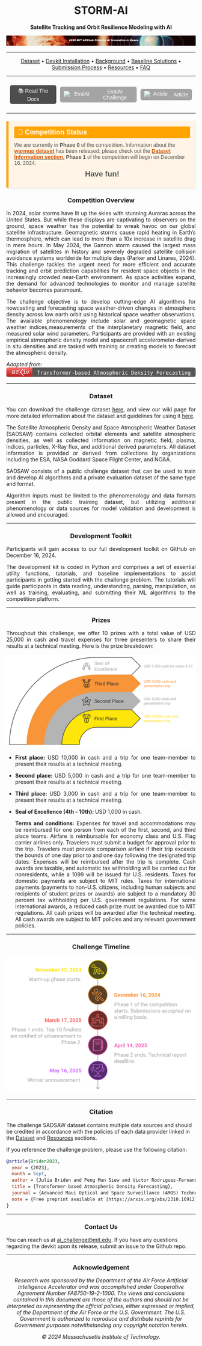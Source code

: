 <div align="center">

# STORM-AI
**Satellite Tracking and Orbit Resilience Modeling with AI** 

![subtitle](_img/subtitle.png)


</div>
<!-- 2025-STORM-AI-devkit or STORM-AI-devkit-2025 -->

---

<div align="center">
<a href="https://2025-ai-challenge.readthedocs.io/en/latest/dataset.html">Dataset</a> • 
<a href="https://2025-ai-challenge.readthedocs.io/en/latest/installation.html">Devkit Installation</a> • 
<a href="https://2025-ai-challenge.readthedocs.io/en/latest/background.html">Background</a> • 
<a href="https://2025-ai-challenge.readthedocs.io/en/latest/baseline.html">Baseline Solutions</a> • 
<a href="https://2025-ai-challenge.readthedocs.io/en/latest/submission.html">Submission Process</a> • 
<a href="https://2025-ai-challenge.readthedocs.io/en/latest/resources.html">Resources</a> • 
<a href="https://2025-ai-challenge.readthedocs.io/en/latest/faq.html">FAQ</a> 

---
<div style="display: flex; justify-content: center; align-items: center; gap: 10px; padding: 10px;">
  <div style="display: inline-flex; align-items: center; background-color: #4d4d4d; color: #ffffff; border-radius: 5px; padding: 5px 10px; font-family: Arial, sans-serif; font-size: 14px; text-align: center;">
      <a href="https://2025-ai-challenge.readthedocs.io/en/latest/README.html" target="_blank" style="color: #ffffff; text-decoration: none;">
        📚 Read The Docs
      </a>
  </div>

  <div style="display: inline-flex; align-items: center; background-color: #4d4d4d; color: #ffffff; border-radius: 5px; padding: 5px 10px; font-family: Arial, sans-serif; font-size: 14px; text-align: center; opacity: 0.5; cursor: not-allowed; width: fit-content;">
      <img src="https://eval.ai/dist/images/evalai-logo-single.png" alt="EvalAI Logo" style="height: 20px; margin-right: 8px;">
      EvalAI Challenge
  </div>

  <div style="display: inline-flex; align-items: center; background-color: #4d4d4d; color: #ffffff; border-radius: 5px; padding: 5px 10px; font-family: Arial, sans-serif; font-size: 14px; text-align: center; opacity: 0.5; cursor: not-allowed;">
      <img src="https://gist.githubusercontent.com/SSHurtado/ffd2219614f39158cff2a25d99644e08/raw/2dd8b8673032541c0d74eaf8230056fa57e2233f/arXive_icon.svg" alt="Article Icon" style="height: 20px; margin-right: 8px;"> 
      Article
  </div>
</div>

</div>


<!--
<p align="center">
  <a href="https://splid-devkit.readthedocs.io/en/latest/installation.html">Installation</a> •
  <a href="https://splid-devkit.readthedocs.io/en/latest/dataset.html">SPLID Dataset</a> •
  <a href="https://github.com/ARCLab-MIT/splid-devkit">Development Kit</a> •
  <a href="https://splid-devkit.readthedocs.io/en/latest/metric.html">Metric</a> <br>
  <a href="https://www.researchgate.net/publication/374083350_AI_SSA_Challenge_Problem_Satellite_Pattern-of-Life_Characterization_Dataset_and_Benchmark_Suite">Paper</a> •
  <a href="https://splid-devkit.readthedocs.io/en/latest/resources.html">Resources</a> •
  <a href="https://splid-devkit.readthedocs.io/en/latest/README.html">Documentation</a> •
  <a href="https://eval.ai/web/challenges/challenge-page/2164/overview">Challenge</a>
  
</p>

[![Python](https://img.shields.io/badge/python-%20%203.11-blue.svg)]()
[![Documentation Status](https://readthedocs.org/projects/splid-devkit/badge/?version=latest)](https://splid-devkit.readthedocs.io/en/latest/?badge=latest)
[![License](https://img.shields.io/badge/license-MIT-blue.svg)]()

______________________________________________________________________
<div align="left">
  
## Getting started
The Satellite Pattern-of-Life Identification Dataset (SPLID) can be downloaded from <a href="https://www.dropbox.com/scl/fo/jt5h1f82iycjb8elybmlz/h?rlkey=bjcmny486ddf7m0j7b9uok9ww&dl=0">here</a>. You can find installation instructions for the development toolkit (devkit) on the [installation page](https://splid-devkit.readthedocs.io/en/latest/installation.html), and detailed information about the dataset is available on the [dataset page](https://splid-devkit.readthedocs.io/en/latest/dataset.html).

For those interested in participating in the satellite pattern-of-life identification challenge, please refer to the competition [landing page](https://eval.ai/web/challenges/challenge-page/2164/overview) for complete details.

To get acquainted with the SPLID development toolkit, we recommend following these steps:
- <b>Read the SPLID Paper:</b> Start by reading the paper on the [Satellite Pattern-of-Life Characterization Dataset and Benchmark Suite](https://www.researchgate.net/publication/374083350_AI_SSA_Challenge_Problem_Satellite_Pattern-of-Life_Characterization_Dataset_and_Benchmark_Suite).
- <b>Explore Dataset Descriptions:</b> Review comprehensive descriptions of the [SPLID dataset](https://splid-devkit.readthedocs.io/en/latest/dataset.html) to understand its nuances.
- <b>Setup Toolkit and Dataset:</b> Follow the step-by-step instructions provided on the [installation page](https://splid-devkit.readthedocs.io/en/latest/installation.html) to set up the devkit and dataset.
- <b>Tutorials to Get Started:</b> We've prepared tutorials in the [baseline_submissions folder](https://github.com/ARCLab-MIT/splid-devkit/tree/main/baseline_submissions), each covering essential topics:
    - `data_visualization.ipynb`: This tutorial guides you on loading, manipulating, and visualizing the training data and labels.
    - `heuristic_baseline.ipynb`: Here, you'll find a tutorial demonstrating the baseline heuristic solution. It explains the heuristic approach, illustrates how performance is measured, and provides visualizations of the results.
    - `ml_baseline.ipynb`: This tutorial takes you through the development of the baseline machine learning solution. It describes the training workflow, showcases how performance is assessed, and offers visualizations of the results.

-->
______________________________________________________________________

<div align="left">

<div style="display: flex; flex-direction: column; background-color: #fff4e5; border-left: 6px solid #ffa500; border-radius: 4px; padding: 15px; margin: 20px 0; box-shadow: 0 2px 4px rgba(0, 0, 0, 0.1); font-family: Arial, sans-serif;">
    <div style="font-size: 18px; font-weight: bold; color: #ffffff; background-color: #ffa500; display: inline-block; padding: 5px 10px; border-radius: 3px; margin-bottom: 10px;">🚀  Competition Status</div>
    <p style="font-size: 14px; margin: 0 0 10px; color: #555;">We are currently in <b>Phase 0</b> of the competition. Information about the <u><a href="https://www.dropbox.com/scl/fo/5pq4kens2baw71p6pr1aq/AFD4xBI92ZN5CHy1cDlJp1E?rlkey=me1bztt2pmitz8w7ss825scs1&st=jsy8omrb&dl=0" style="color: #d35400; text-decoration: none; font-weight: bold;">warmup dataset</a></u> has been released; please check out the <u><a href="https://2025-ai-challenge.readthedocs.io/en/latest/dataset.html#warmup-dataset" style="color: #d35400; text-decoration: none; font-weight: bold;">Dataset Information section.</a></u> <b> Phase 1 </b> of the competition will begin on December 16, 2024.</p>
    <p style="font-size: 20px; margin: 0 0 10px; color: #555; text-align:center"><b>Have fun!</b></p>
</div>
</div>

<div align="center">

<h3>Competition Overview </h3>

</div>

<div align="justify">

In 2024, solar storms have lit up the skies with stunning Auroras across the United States. But while these displays are captivating to observers on the ground, space weather has the potential to wreak havoc on our global satellite infrastructure. Geomagnetic storms cause rapid heating in Earth’s thermosphere, which can lead to more than a 10x increase in satellite drag in mere hours. In May 2024, the Gannon storm caused the largest mass migration of satellites in history and severely degraded satellite collision avoidance systems worldwide for multiple days (Parker and Linares, 2024). This challenge tackles the urgent need for more efficient and accurate tracking and orbit prediction capabilities for resident space objects in the increasingly crowded near-Earth environment. As space activities expand, the demand for advanced technologies to monitor and manage satellite behavior becomes paramount. 

The challenge objective is to develop cutting-edge AI algorithms for nowcasting and forecasting space weather-driven changes in atmospheric density across low earth orbit using historical space weather observations. The available phenomenology include solar and geomagnetic space weather indices,measurements of the interplanetary magnetic field, and measured solar wind parameters. Participants are provided with an existing empirical atmospheric density model and spacecraft accelerometer-derived in situ densities and are tasked with training or creating models to forecast the atmospheric density.
</div>

*Adapted from:*  [![arxiv](_img/arxiv_paper.svg)](https://arxiv.org/abs/2310.16912)


---

<div align="center">
<h3> Dataset </h3>
</div>

<div align="justify">

You can download the challenge dataset [here](https://www.dropbox.com/scl/fo/nz1j92xpr6eet3fa5mx5i/ADMYs2zfr3dvxJ-FFd5dmM8?rlkey=9k81cc7sk0v6g7pkyd2zyk4ae&st=fkzsu8bn&dl=0), and view our wiki page for more detailed information about the dataset and guidelines for using it [here](https://2025-ai-challenge.readthedocs.io/en/latest/dataset.html).

The Satellite Atmospheric Density and Space Atmospheric Weather Dataset (SADSAW) contains collected orbital elements and satellite atmospheric densities, as well as collected information on magnetic field, plasma, indices, particles, X-Ray flux, and additional derived parameters. All dataset information is provided or derived from collections by organizations including the ESA, NASA Goddard Space Flight Center, and NOAA. 

SADSAW consists of a public challenge dataset that can be used to train and develop AI algorithms and a private evaluation dataset of the same type and format.

Algorithm inputs must be limited to the phenomenology and data formats present in the public training dataset, but utilizing additional phenomenology or data sources for model validation and development is allowed and encouraged.

</div>

---
<div align="center">
<h3> Development Toolkit </h3>
</div>
<div align="justify">
Participants will gain access to our full development toolkit on GitHub on December 16, 2024.

The development kit is coded in Python and comprises a set of essential utility functions, tutorials, and baseline implementations to assist participants in getting started with the challenge problem. The tutorials will guide participants in data reading, understanding, parsing, manipulation, as well as training, evaluating, and submitting their ML algorithms to the competition platform.
</div>

---

<div align="center">
<h3> Prizes </h3>
</div>
<div align="justify">
Throughout this challenge, we offer 10 prizes with a total value of USD 25,000 in cash and travel expenses for three presenters to share their results at a technical meeting. Here is the prize breakdown:

![Prizes](_img/Prizes.png)

* <b> First place: </b> USD 10,000 in cash and a trip for one team-member to present their results at a technical meeting.
* <b> Second place: </b> USD 5,000 in cash and a trip for one team-member to present their results at a technical meeting.
* <b> Third place: </b> USD 3,000 in cash and a trip for one team-member to present their results at a technical meeting.
* <b> Seal of Excellence (4th - 10th): </b> USD 1,000 in cash.

  <b> Terms and conditions: </b> Expenses for travel and accommodations may be reimbursed for one person from each of the first, second, and third place teams. Airfare is reimbursable for economy class and U.S. Flag carrier airlines only. Travelers must submit a budget for approval prior to the trip. Travelers must provide comparison airfare if their trip exceeds the bounds of one day prior to and one day following the designated trip dates. Expenses will be reimbursed after the trip is complete. Cash awards are taxable, and automatic tax withholding will be carried out for nonresidents, while a 1099 will be issued for U.S. residents. Taxes for domestic payments are subject to MIT rules. Taxes for international payments (payments to non-U.S. citizens, including human subjects and recipients of student prizes or awards) are subject to a mandatory 30 percent tax withholding per U.S. government regulations. For some international awards, a reduced cash prize must be awarded due to MIT regulations. All cash prizes will be awarded after the technical meeting. All cash awards are subject to MIT policies and any relevant government policies.
</div>

---

<div align="center">
<h3> Challenge Timeline </h3>
</div>

![Challenge phases](_img/Challenge_phases.png)

<!-- 
| Date  | Event | 
| ------------- | ------------- | 
| November 15, 2024 | Warm-up phase starts. |
| December 16, 2024 | Phase 1 of the competition starts. Submissions accepted on a rolling basis. |
| March 17, 2025 |Phase 1 ends. Top 10 finalists are notified of advancement to Phase 2. |
| April 14, 2025 | Phase 2 ends. Technical report deadline. |
| May 16, 2025 | Winner announcement. |
-->

---

<div align="center">
<h3> Citation </h3>
</div>

<div align="left">

The challenge SADSAW dataset contains multiple data sources and should be credited in accordance with the policies of each data provider linked in the [Dataset](https://2025-ai-challenge.readthedocs.io/en/latest/dataset.html) and [Resources](https://2025-ai-challenge.readthedocs.io/en/latest/resources.html) sections. 

If you reference the challenge problem, please use the following citation:
```bibtex
@article{Briden2023,
  year = {2023},
  month = Sept,
  author = {Julia Briden and Peng Mun Siew and Victor Rodriguez-Fernandez and Richard Linares},
  title = {Transformer-based Atmospheric Density Forecasting},
  journal = {Advanced Maui Optical and Space Surveillance (AMOS) Technologies Conference},
  note = {Free preprint available at [https://arxiv.org/abs/2310.16912](https://arxiv.org/abs/2310.16912)}
}
```
</div>

---

<div align="center">
<h3>Contact Us</h3>
</div>

<div align="left">

You can reach us at ai_challenge@mit.edu.
If you have any questions regarding the devkit upon its release, submit an issue to the Github repo.

</div>

---

<div align="center">
<h3>Acknowledgement</h3>
</div>

<div align="center">
<i>Research was sponsored by the Department of the Air Force Artificial Intelligence Accelerator and was accomplished under Cooperative Agreement Number FA8750-19-2-1000. The views and conclusions contained in this document are those of the authors and should not be interpreted as representing the official policies, either expressed or implied, of the Department of the Air Force or the U.S. Government. The U.S. Government is authorized to reproduce and distribute reprints for Government purposes notwithstanding any copyright notation herein.

© 2024 Massachusetts Institute of Technology.</i>
</div>
